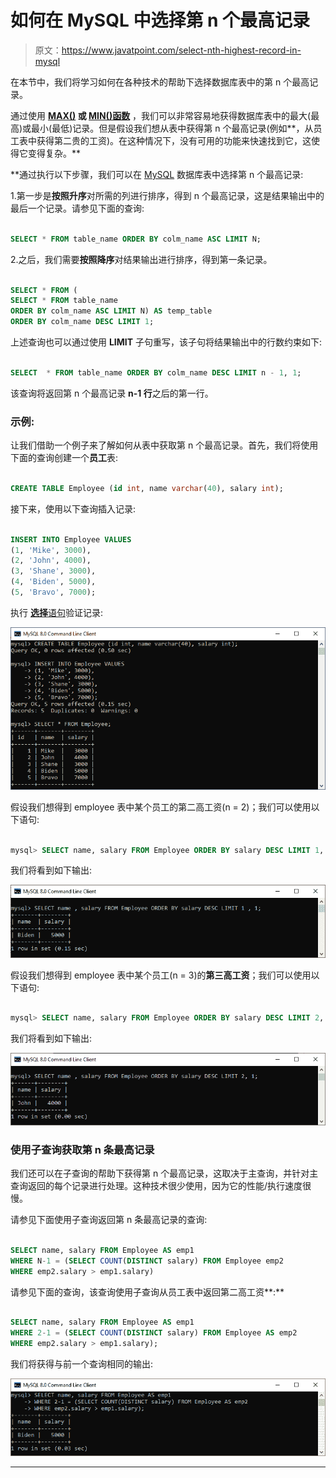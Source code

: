 # 如何在 MySQL 中选择第 n 个最高记录

> 原文：<https://www.javatpoint.com/select-nth-highest-record-in-mysql>

在本节中，我们将学习如何在各种技术的帮助下选择数据库表中的第 n 个最高记录。

通过使用 **[MAX()](https://www.javatpoint.com/mysql-max) 或 [MIN()函数](https://www.javatpoint.com/mysql-min)** ，我们可以非常容易地获得数据库表中的最大(最高)或最小(最低)记录。但是假设我们想从表中获得第 n 个最高记录(例如**，从员工表中获得第二贵的工资)。在这种情况下，没有可用的功能来快速找到它，这使得它变得复杂。**

 **通过执行以下步骤，我们可以在 [MySQL](https://www.javatpoint.com/mysql-tutorial) 数据库表中选择第 n 个最高记录:

1.第一步是**按照升序**对所需的列进行排序，得到 n 个最高记录，这是结果输出中的最后一个记录。请参见下面的查询:

```sql

SELECT * FROM table_name ORDER BY colm_name ASC LIMIT N;

```

2.之后，我们需要**按照降序**对结果输出进行排序，得到第一条记录。

```sql

SELECT * FROM (
SELECT * FROM table_name 
ORDER BY colm_name ASC LIMIT N) AS temp_table
ORDER BY colm_name DESC LIMIT 1;

```

上述查询也可以通过使用 **LIMIT** 子句重写，该子句将结果输出中的行数约束如下:

```sql

SELECT  * FROM table_name ORDER BY colm_name DESC LIMIT n - 1, 1;

```

该查询将返回第 n 个最高记录 **n-1 行**之后的第一行。

### 示例:

让我们借助一个例子来了解如何从表中获取第 n 个最高记录。首先，我们将使用下面的查询创建一个**员工**表:

```sql

CREATE TABLE Employee (id int, name varchar(40), salary int);

```

接下来，使用以下查询插入记录:

```sql

INSERT INTO Employee VALUES 
(1, 'Mike', 3000),
(2, 'John', 4000),
(3, 'Shane', 3000),
(4, 'Biden', 5000),
(5, 'Bravo', 7000);

```

执行 [**选择**语句](https://www.javatpoint.com/mysql-select)验证记录:

![How to select nth Highest Record in MySQL](img/74c5b09b6d287d6cb62447082474dd10.png)

假设我们想得到 employee 表中某个员工的第二高工资(n = 2)；我们可以使用以下语句:

```sql

mysql> SELECT name, salary FROM Employee ORDER BY salary DESC LIMIT 1, 1;

```

我们将看到如下输出:

![How to select nth Highest Record in MySQL](img/2da6ebd375aaa05c8c624f8edb8135a6.png)

假设我们想得到 employee 表中某个员工(n = 3)的**第三高工资**；我们可以使用以下语句:

```sql

mysql> SELECT name, salary FROM Employee ORDER BY salary DESC LIMIT 2, 1;

```

我们将看到如下输出:

![How to select nth Highest Record in MySQL](img/93db0f0bd05666edfe8a4ab59ccda638.png)

### 使用子查询获取第 n 条最高记录

我们还可以在子查询的帮助下获得第 n 个最高记录，这取决于主查询，并针对主查询返回的每个记录进行处理。这种技术很少使用，因为它的性能/执行速度很慢。

请参见下面使用子查询返回第 n 条最高记录的查询:

```sql

SELECT name, salary FROM Employee AS emp1 
WHERE N-1 = (SELECT COUNT(DISTINCT salary) FROM Employee emp2 
WHERE emp2.salary > emp1.salary)

```

请参见下面的查询，该查询使用子查询从员工表中返回第二高工资**:**

```sql

SELECT name, salary FROM Employee AS emp1 
WHERE 2-1 = (SELECT COUNT(DISTINCT salary) FROM Employee AS emp2 
WHERE emp2.salary > emp1.salary);

```

我们将获得与前一个查询相同的输出:

![How to select nth Highest Record in MySQL](img/4ac29e92bfc198dc545f31a9768a154b.png)

* * *****